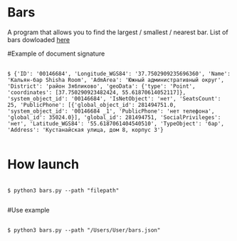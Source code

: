 # Bars

A program that allows you to find the largest / smallest / nearest bar.
List of bars dowloaded [here](data.mos.ru)

#Example of document signature
<pre>
    <code>
$ {'ID': '00146684', 'Longitude_WGS84': '37.7502909235696360', 'Name': 'Кальян-бар Shisha Room', 'AdmArea': 'Южный административный округ', 'District': 'район Зябликово', 'geoData': {'type': 'Point', 'coordinates': [37.750290923482424, 55.61870614052117]}, 'system_object_id': '00146684', 'IsNetObject': 'нет', 'SeatsCount': 25, 'PublicPhone': [{'global_object_id': 281494751.0, 'system_object_id': '00146684 _1', 'PublicPhone': 'нет телефона', 'global_id': 35024.0}], 'global_id': 281494751, 'SocialPrivileges': 'нет', 'Latitude_WGS84': '55.6187061404540510', 'TypeObject': 'бар', 'Address': 'Кустанайская улица, дом 8, корпус 3'}
    </code>
</pre>

# How launch

<pre>
    <code>
$ python3 bars.py --path "filepath"
    </code>
</pre>

#Use example

<pre>
    <code>
$ python3 bars.py --path "/Users/User/bars.json"
    </code>
</pre>

